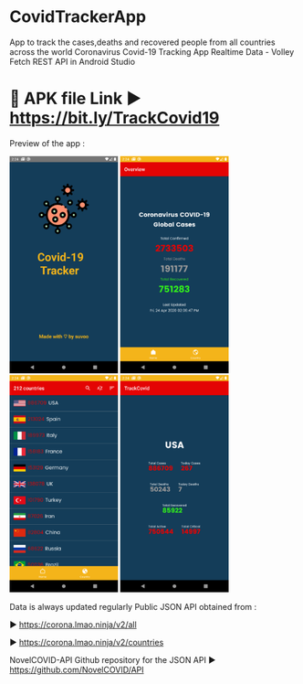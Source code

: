 # CovidTrackerApp
App to track the cases,deaths and recovered people from all countries across the world
Coronavirus Covid-19 Tracking App Realtime Data - Volley Fetch REST API in Android Studio

# 📱 APK file Link ► https://bit.ly/TrackCovid19

Preview of the app :

<img src = "screenshots/page1.png" width="190">
<img src = "screenshots/page2.png" width="190">
<img src = "screenshots/page3.png" width="190">
<img src = "screenshots/page4.png" width="190">








Data is always updated regularly
Public JSON API obtained from :

► https://corona.lmao.ninja/v2/all 

► https://corona.lmao.ninja/v2/countries    

NovelCOVID-API Github repository for the JSON API ► https://github.com/NovelCOVID/API


